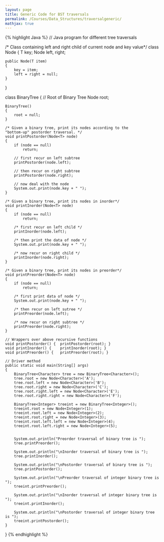 ```yaml
---
layout: page
title: Generic Code for BST traversals
permalink: /Courses/Data_Structures/traversalgeneric/
mathjax: true
---
```


{% highlight Java %}
// Java program for different tree traversals

/* Class containing left and right child of current
node and key value*/
class Node<T>
{
	T key;
	Node<T> left, right;

	public Node(T item)
	{
		key = item;
		left = right = null;
	}
}

class BinaryTree<T>
{
	// Root of Binary Tree
	Node<T> root;

	BinaryTree()
	{
		root = null;
	}

	/* Given a binary tree, print its nodes according to the
	"bottom-up" postorder traversal. */
	void printPostorder(Node<T> node)
	{
		if (node == null)
			return;

		// first recur on left subtree
		printPostorder(node.left);

		// then recur on right subtree
		printPostorder(node.right);

		// now deal with the node
		System.out.print(node.key + " ");
	}

	/* Given a binary tree, print its nodes in inorder*/
	void printInorder(Node<T> node)
	{
		if (node == null)
			return;

		/* first recur on left child */
		printInorder(node.left);

		/* then print the data of node */
		System.out.print(node.key + " ");

		/* now recur on right child */
		printInorder(node.right);
	}

	/* Given a binary tree, print its nodes in preorder*/
	void printPreorder(Node<T> node)
	{
		if (node == null)
			return;

		/* first print data of node */
		System.out.print(node.key + " ");

		/* then recur on left sutree */
		printPreorder(node.left);

		/* now recur on right subtree */
		printPreorder(node.right);
	}

	// Wrappers over above recursive functions
	void printPostorder() {	 printPostorder(root); }
	void printInorder() {	 printInorder(root); }
	void printPreorder() {	 printPreorder(root); }

	// Driver method
	public static void main(String[] args)
	{
		BinaryTree<Character> tree = new BinaryTree<Character>();
		tree.root = new Node<Character>('A');
		tree.root.left = new Node<Character>('B');
		tree.root.right = new Node<Character>('C');
		tree.root.right.left = new Node<Character>('E');
		tree.root.right.right = new Node<Character>('F');

		BinaryTree<Integer> treeint = new BinaryTree<Integer>();
		treeint.root = new Node<Integer>(1);
		treeint.root.left = new Node<Integer>(2);
		treeint.root.right = new Node<Integer>(3);
		treeint.root.left.left = new Node<Integer>(4);
		treeint.root.left.right = new Node<Integer>(5);


		System.out.println("Preorder traversal of binary tree is ");
		tree.printPreorder();

		System.out.println("\nInorder traversal of binary tree is ");
		tree.printInorder();

		System.out.println("\nPostorder traversal of binary tree is ");
		tree.printPostorder();

		System.out.println("\nPreorder traversal of integer binary tree is ");
		treeint.printPreorder();

		System.out.println("\nInorder traversal of integer binary tree is ");
		treeint.printInorder();

		System.out.println("\nPostorder traversal of integer binary tree is ");
		treeint.printPostorder();
	}
}
{% endhighlight %}
